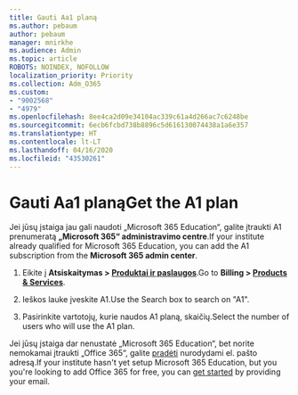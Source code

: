 ```yaml
---
title: Gauti Aa1 planą
ms.author: pebaum
author: pebaum
manager: mnirkhe
ms.audience: Admin
ms.topic: article
ROBOTS: NOINDEX, NOFOLLOW
localization_priority: Priority
ms.collection: Adm_O365
ms.custom:
- "9002568"
- "4979"
ms.openlocfilehash: 8ee4ca2d09e34104ac339c61a4d266ac7c6248be
ms.sourcegitcommit: 6ecb6fcbd738b8896c5d616130074438a1a6e357
ms.translationtype: HT
ms.contentlocale: lt-LT
ms.lasthandoff: 04/16/2020
ms.locfileid: "43530261"
---
```

# <a name="get-the-a1-plan"></a><span data-ttu-id="0876b-102">Gauti Aa1 planą</span><span class="sxs-lookup"><span data-stu-id="0876b-102">Get the A1 plan</span></span>

<span data-ttu-id="0876b-103">Jei jūsų įstaiga jau gali naudoti „Microsoft 365 Education“, galite įtraukti A1 prenumeratą **„Microsoft 365“ administravimo centre**.</span><span class="sxs-lookup"><span data-stu-id="0876b-103">If your institute already qualified for Microsoft 365 Education, you can add the A1 subscription from the **Microsoft 365 admin center**.</span></span> 

1. <span data-ttu-id="0876b-104">Eikite į **Atsiskaitymas > [Produktai ir paslaugos](https://go.microsoft.com/fwlink/p/?linkid=868433)**.</span><span class="sxs-lookup"><span data-stu-id="0876b-104">Go to **Billing > [Products & Services](https://go.microsoft.com/fwlink/p/?linkid=868433)**.</span></span>

2. <span data-ttu-id="0876b-105">Ieškos lauke įveskite A1.</span><span class="sxs-lookup"><span data-stu-id="0876b-105">Use the Search box to search on "A1".</span></span>

3. <span data-ttu-id="0876b-106">Pasirinkite vartotojų, kurie naudos A1 planą, skaičių.</span><span class="sxs-lookup"><span data-stu-id="0876b-106">Select the number of users who will use the A1 plan.</span></span>

<span data-ttu-id="0876b-107">Jei jūsų įstaiga dar nenustatė „Microsoft 365 Education“, bet norite nemokamai įtraukti „Office 365“, galite [pradėti](https://www.microsoft.com/education/products/office) nurodydami el. pašto adresą.</span><span class="sxs-lookup"><span data-stu-id="0876b-107">If your institute hasn't yet setup Microsoft 365 Education, but you you're looking to add Office 365 for free, you can [get started](https://www.microsoft.com/education/products/office) by providing your email.</span></span> 
